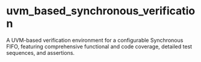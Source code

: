 # uvm_based_synchronous_verification
A UVM-based verification environment for a configurable Synchronous FIFO, featuring comprehensive functional and code coverage, detailed test sequences, and assertions.
